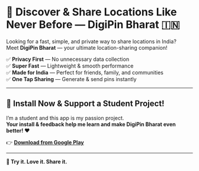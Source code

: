 # 🚀 Discover & Share Locations Like Never Before — DigiPin Bharat 🇮🇳

Looking for a fast, simple, and private way to share locations in India?  
Meet **DigiPin Bharat** — your ultimate location-sharing companion!

✅ **Privacy First** — No unnecessary data collection  
✅ **Super Fast** — Lightweight & smooth performance  
✅ **Made for India** — Perfect for friends, family, and communities  
✅ **One Tap Sharing** — Generate & send pins instantly  

---

## 📲 Install Now & Support a Student Project!
I’m a student and this app is my passion project.  
**Your install & feedback help me learn and make DigiPin Bharat even better! ❤️**

👉 **[Download from Google Play](https://play.google.com/store/apps/details?id=com.digipin.bharat)**

---

**📌 Try it. Love it. Share it.**  
